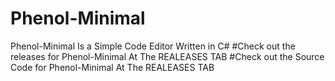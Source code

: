 # Phenol-Minimal
Phenol-Minimal Is a Simple Code Editor Written in C#
#Check out the releases for Phenol-Minimal At The REALEASES TAB
#Check out the Source Code for Phenol-Minimal At The REALEASES TAB
